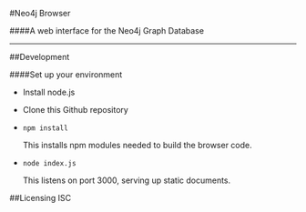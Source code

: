 #Neo4j Browser

####A web interface for the Neo4j Graph Database
***

##Development

####Set up your environment
* Install node.js

* Clone this Github repository

* ```
  npm install
  ```
  This installs npm modules needed to build the browser code.
  
* ```
  node index.js
  ```
  This listens on port 3000, serving up static documents.
  
##Licensing
ISC

